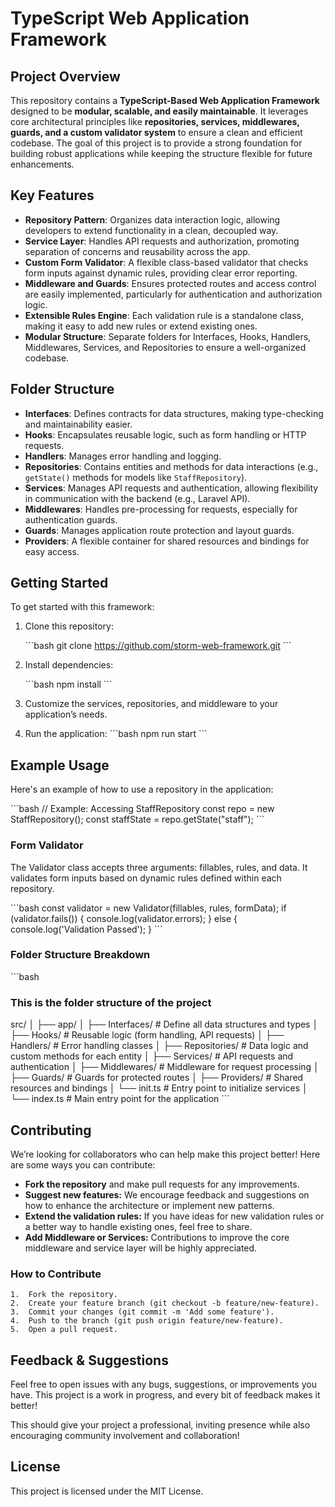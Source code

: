 # TypeScript Web Application Framework

## Project Overview

This repository contains a **TypeScript-Based Web Application Framework** designed to be **modular, scalable, and easily maintainable**. It leverages core architectural principles like **repositories, services, middlewares, guards, and a custom validator system** to ensure a clean and efficient codebase. The goal of this project is to provide a strong foundation for building robust applications while keeping the structure flexible for future enhancements.

## Key Features

- **Repository Pattern**: Organizes data interaction logic, allowing developers to extend functionality in a clean, decoupled way.
- **Service Layer**: Handles API requests and authorization, promoting separation of concerns and reusability across the app.
- **Custom Form Validator**: A flexible class-based validator that checks form inputs against dynamic rules, providing clear error reporting.
- **Middleware and Guards**: Ensures protected routes and access control are easily implemented, particularly for authentication and authorization logic.
- **Extensible Rules Engine**: Each validation rule is a standalone class, making it easy to add new rules or extend existing ones.
- **Modular Structure**: Separate folders for Interfaces, Hooks, Handlers, Middlewares, Services, and Repositories to ensure a well-organized codebase.

## Folder Structure

- **Interfaces**: Defines contracts for data structures, making type-checking and maintainability easier.
- **Hooks**: Encapsulates reusable logic, such as form handling or HTTP requests.
- **Handlers**: Manages error handling and logging.
- **Repositories**: Contains entities and methods for data interactions (e.g., `getState()` methods for models like `StaffRepository`).
- **Services**: Manages API requests and authentication, allowing flexibility in communication with the backend (e.g., Laravel API).
- **Middlewares**: Handles pre-processing for requests, especially for authentication guards.
- **Guards**: Manages application route protection and layout guards.
- **Providers**: A flexible container for shared resources and bindings for easy access.

## Getting Started

To get started with this framework:

1. Clone this repository:

   \```bash
   git clone https://github.com/storm-web-framework.git
   \```

2. Install dependencies:

   \```bash
   npm install
   \```

3. Customize the services, repositories, and middleware to your application’s needs.

4. Run the application:
   \```bash
   npm run start
   \```

## Example Usage

Here's an example of how to use a repository in the application:

\```bash
// Example: Accessing StaffRepository
const repo = new StaffRepository();
const staffState = repo.getState("staff");
\```

### Form Validator

The Validator class accepts three arguments: fillables, rules, and data. It validates form inputs based on dynamic rules defined within each repository.

\```bash
const validator = new Validator(fillables, rules, formData);
if (validator.fails()) {
console.log(validator.errors);
} else {
console.log('Validation Passed');
}
\```

### Folder Structure Breakdown

\```bash

### This is the folder structure of the project

src/
│
├── app/
│ ├── Interfaces/ # Define all data structures and types
│ ├── Hooks/ # Reusable logic (form handling, API requests)
│ ├── Handlers/ # Error handling classes
│ ├── Repositories/ # Data logic and custom methods for each entity
│ ├── Services/ # API requests and authentication
│ ├── Middlewares/ # Middleware for request processing
│ ├── Guards/ # Guards for protected routes
│ ├── Providers/ # Shared resources and bindings
│ └── init.ts # Entry point to initialize services
│
└── index.ts # Main entry point for the application
\```

## Contributing

We’re looking for collaborators who can help make this project better! Here are some ways you can contribute:

- **Fork the repository** and make pull requests for any improvements.
- **Suggest new features:** We encourage feedback and suggestions on how to enhance the architecture or implement new patterns.
- **Extend the validation rules:** If you have ideas for new validation rules or a better way to handle existing ones, feel free to share.
- **Add Middleware or Services:** Contributions to improve the core middleware and service layer will be highly appreciated.

### How to Contribute

    1.	Fork the repository.
    2.	Create your feature branch (git checkout -b feature/new-feature).
    3.	Commit your changes (git commit -m 'Add some feature').
    4.	Push to the branch (git push origin feature/new-feature).
    5.	Open a pull request.

## Feedback & Suggestions

Feel free to open issues with any bugs, suggestions, or improvements you have. This project is a work in progress, and every bit of feedback makes it better!

This should give your project a professional, inviting presence while also encouraging community involvement and collaboration!

## License

This project is licensed under the MIT License.
